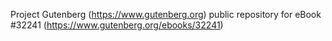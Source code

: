 Project Gutenberg (https://www.gutenberg.org) public repository for eBook #32241 (https://www.gutenberg.org/ebooks/32241)
